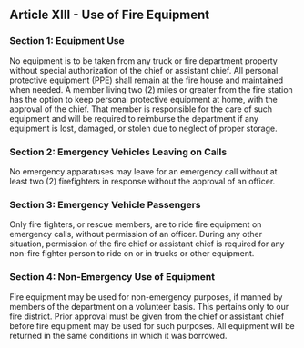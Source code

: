 ## Article XIII - Use of Fire Equipment

### Section 1: Equipment Use

No equipment is to be taken from any truck or fire department property without special authorization of the chief or assistant chief. All personal protective equipment (PPE) shall remain at the fire house and maintained when needed. A member living two (2) miles or greater from the fire station has the option to keep personal protective equipment at home, with the approval of the chief. That member is responsible for the care of such equipment and will be required to reimburse the department if any equipment is lost, damaged, or stolen due to neglect of proper storage.

### Section 2: Emergency Vehicles Leaving on Calls

No emergency apparatuses may leave for an emergency call without at least two (2) firefighters in response without the approval of an officer.

### Section 3: Emergency Vehicle Passengers

Only fire fighters, or rescue members, are to ride fire equipment on emergency calls, without permission of an officer. During any other situation, permission of the fire chief or assistant chief is required for any non-fire fighter person to ride on or in trucks or other equipment.

### Section 4: Non-Emergency Use of Equipment

Fire equipment may be used for non-emergency purposes, if manned by members of the department on a volunteer basis. This pertains only to our fire district. Prior approval must be given from the chief or assistant chief before fire equipment may be used for such purposes. All equipment will be returned in the same conditions in which it was borrowed.